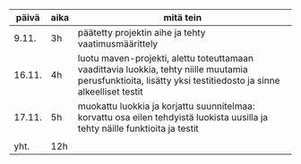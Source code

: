 | päivä    | aika    | mitä tein                                           |
| -------- | ------- | --------------------------------------------------- |
| 9.11.    | 3h      | päätetty projektin aihe ja tehty vaatimusmäärittely |
| 16.11.   | 4h      | luotu maven-projekti, alettu toteuttamaan vaadittavia luokkia, tehty niille muutamia perusfunktioita, lisätty yksi testitiedosto ja sinne alkeelliset testit |
|  17.11.  | 5h      | muokattu luokkia ja korjattu suunnitelmaa: korvattu osa eilen tehdyistä luokista uusilla ja tehty näille funktioita ja testit                                                    |
|||
| yht. | 12h |